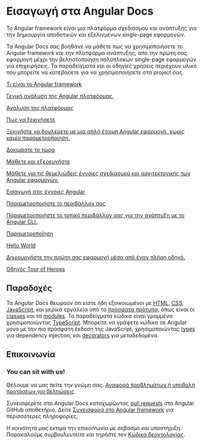 <h1 class="no-toc">Εισαγωγή στα Angular Docs</h1>

Το Angular framework είναι μια πλατφόρμα σχεδιασμού και ανάπτυξης για την δημιουργία αποδοτικών και εξελιγμένων single-page εφαρμογών.

Τα Angular Docs σας βοηθάνε να μάθετε πως να χρησιμοποιήσετε το Angular framework και την πλατφόρμα ανάπτυξης, από την πρώτη σας εφαρμογή μέχρι την βελτιστοποίηση πολύπλοκων single-page εφαρμογών για επιχειρήσεις.
Τα παραδείγματα και οι οδηγίες χρήσεις περιέχουν υλικό που μπορείτε να κατεβάσετε για να χρησιμοποιήσετε στα project σας. 


<div class="card-container">
  <a href="guide/what-is-angular" class="docs-card" title="Angular Platform Overview">
    <section>Τι είναι το Angular framework</section>
    <p>Γενική ανάλυση της Angular πλατφόρμας.</p>
    <p class="card-footer">Ανάλυση της πλατφόρμας</p>
  </a>
  <a href="start" class="docs-card" title="Getting started">
    <section>Πως να ξεκινήσετε</section>
    <p>Ξεκινήστε να δουλεύετε με μια απλή έτοιμη Angular εφαρμογή, χωρίς καμία παραμετροποίηση.</p>
    <p class="card-footer">Δοκιμάστε το τώρα</p>
  </a>
  <a href="guide/architecture" class="docs-card" title="Angular Concepts">
    <section>Μάθετε και εξερευνήστε</section>
    <p>Μάθετε για τις θεμελιώδεις έννοιες σχεδιασμού και αρχιτεκτονικής των Angular εφαρμογών.</p>
    <p class="card-footer">Εισαγωγή στις έννοιες Angular</p>
  </a>
  <a href="guide/setup-local" class="docs-card" title="Angular Local Environment Setup">
    <section>Παραμετροποιήστε το περιβάλλον σας</section>
    <p>Παραμετροποιήστε το τοπικό περιβάλλον σας για την ανάπτυξη με το Angular CLI.</p>
    <p class="card-footer">Παραμετροποίηση</p>
  </a>
  <a href="tutorial" class="docs-card" title="Work through a full tutorial">
    <section>Hello World</section>
    <p>Δημιουργήστε την πρώτη σας εφαρμογή μέσα από έναν πλήρη οδηγό.</p>
    <p class="card-footer">Οδηγός Tour of Heroes</p>
  </a>
</div>


## Παραδοχές


Τα Angular Docs θεωρούν ότι είστε ήδη εξοικοιωμένοι με [HTML](https://developer.mozilla.org/docs/Learn/HTML/Introduction_to_HTML "Learn HTML"), [CSS](https://developer.mozilla.org/docs/Learn/CSS/First_steps "Learn CSS"), [JavaScript](https://developer.mozilla.org/en-US/docs/Web/JavaScript/A_re-introduction_to_JavaScript "Learn JavaScript"),
και μερικά εργαλεία από τα [πρόσφατα πρότυπα](https://developer.mozilla.org/en-US/docs/Web/JavaScript/Language_Resources "Latest JavaScript standards"), όπως είναι οι [classes](https://developer.mozilla.org/en-US/docs/Web/JavaScript/Reference/Classes "ES2015 Classes") και τα [modules](https://developer.mozilla.org/en-US/docs/Web/JavaScript/Reference/Statements/import "ES2015 Modules").
Τα παραδείγματα κώδικα είναι γραμμένα χρησιμοποιώντας [TypeScript](https://www.typescriptlang.org/ "TypeScript").
Μπορείτε να γράψετε κώδικα σε Angular μόνο με την πιο πρόσφατη έκδοση της JavaScript, χρησιμοποιώντας [types](https://www.typescriptlang.org/docs/handbook/classes.html "TypeScript Types") για dependency injection, και [decorators](https://www.typescriptlang.org/docs/handbook/decorators.html "Decorators") για μεταδεδομένα.


## Επικοινωνία

<h3>You can sit with us!</h3>

Θέλουμε να μας πείτε την γνώμη σας. [Αναφορά προβλημάτων ή υποβoλή προτάσεων για βελτιώσεις](https://github.com/angular/angular/issues/new/choose "Angular GitHub repository new issue form").

Συνεισφέρετε στα Angular Docs καταχωρώντας
[pull requests](https://github.com/angular/angular/pulls "Angular Github pull requests")
στο Angular GitHub αποθετήριο.
Δείτε [Συνεισφορά στο Angular framework](https://github.com/angular/angular/blob/master/CONTRIBUTING.md "Contributing guide")
για περισσότερες πληροφορίες.

Η κοινότητά μας εκτιμά την επικοινωνία με σεβασμό και υποστήριξη.
Παρακαλούμε συμβουλευτείτε και τηρήστε τον [Κώδικα δεοντολογίας](https://github.com/angular/code-of-conduct/blob/master/CODE_OF_CONDUCT.md "Contributor code of conduct").
